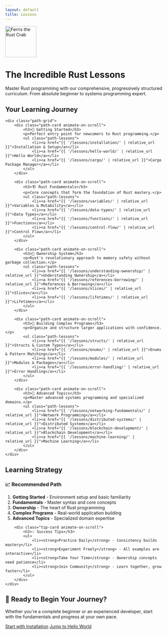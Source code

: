 ```yaml
---
layout: default
title: Lessons
---
```


<div class="hero lessons-hero">
    <div class="hero-content">
        <div class="hero-logo">
            <img src="https://upload.wikimedia.org/wikipedia/commons/thumb/0/0f/Original_Ferris.svg/800px-Original_Ferris.svg.png" alt="Ferris the Rust Crab" width="100" height="100">
        </div>
        <h1>The Incredible Rust Lessons</h1>
        <p>Master Rust programming with our comprehensive, progressively structured curriculum. From absolute beginner to systems programming expert.</p>
    </div>
</div>

<div class="learning-path">
    <h2>Your Learning Journey</h2>
    
    <div class="path-grid">
        <div class="path-card animate-on-scroll">
            <h3>🌱 Getting Started</h3>
            <p>Perfect entry point for newcomers to Rust programming.</p>
            <ul class="path-lessons">
                <li><a href="{{ '/lessons/installation/' | relative_url }}">Installation & Setup</a></li>
                <li><a href="{{ '/lessons/hello-world/' | relative_url }}">Hello World</a></li>
                <li><a href="{{ '/lessons/cargo/' | relative_url }}">Cargo Package Manager</a></li>
            </ul>
        </div>

        <div class="path-card animate-on-scroll">
            <h3>🏗️ Rust Fundamentals</h3>
            <p>Core concepts that form the foundation of Rust mastery.</p>
            <ul class="path-lessons">
                <li><a href="{{ '/lessons/variables/' | relative_url }}">Variables & Mutability</a></li>
                <li><a href="{{ '/lessons/data-types/' | relative_url }}">Data Types</a></li>
                <li><a href="{{ '/lessons/functions/' | relative_url }}">Functions</a></li>
                <li><a href="{{ '/lessons/control-flow/' | relative_url }}">Control Flow</a></li>
            </ul>
        </div>

        <div class="path-card animate-on-scroll">
            <h3>🎯 Ownership System</h3>
            <p>Rust's revolutionary approach to memory safety without garbage collection.</p>
            <ul class="path-lessons">
                <li><a href="{{ '/lessons/understanding-ownership/' | relative_url }}">Understanding Ownership</a></li>
                <li><a href="{{ '/lessons/references-borrowing/' | relative_url }}">References & Borrowing</a></li>
                <li><a href="{{ '/lessons/slices/' | relative_url }}">Slices</a></li>
                <li><a href="{{ '/lessons/lifetimes/' | relative_url }}">Lifetimes</a></li>
            </ul>
        </div>

        <div class="path-card animate-on-scroll">
            <h3>🔧 Building Complex Programs</h3>
            <p>Organize and structure larger applications with confidence.</p>
            <ul class="path-lessons">
                <li><a href="{{ '/lessons/structs/' | relative_url }}">Structs & Custom Types</a></li>
                <li><a href="{{ '/lessons/enums/' | relative_url }}">Enums & Pattern Matching</a></li>
                <li><a href="{{ '/lessons/modules/' | relative_url }}">Modules & Packages</a></li>
                <li><a href="{{ '/lessons/error-handling/' | relative_url }}">Error Handling</a></li>
            </ul>
        </div>

        <div class="path-card animate-on-scroll">
            <h3>🚀 Advanced Topics</h3>
            <p>Master advanced systems programming and specialized domains.</p>
            <ul class="path-lessons">
                <li><a href="{{ '/lessons/networking-fundamentals/' | relative_url }}">Network Programming</a></li>
                <li><a href="{{ '/lessons/distributed-systems/' | relative_url }}">Distributed Systems</a></li>
                <li><a href="{{ '/lessons/blockchain-development/' | relative_url }}">Blockchain Development</a></li>
                <li><a href="{{ '/lessons/machine-learning/' | relative_url }}">Machine Learning</a></li>
            </ul>
        </div>
    </div>
</div>

<div class="learning-tips">
    <h2>Learning Strategy</h2>
    <div class="tips-grid">
        <div class="tip-card animate-on-scroll">
            <h3>📈 Recommended Path</h3>
            <ol>
                <li><strong>Getting Started</strong> - Environment setup and basic familiarity</li>
                <li><strong>Fundamentals</strong> - Master syntax and core concepts</li>
                <li><strong>Ownership</strong> - The heart of Rust programming</li>
                <li><strong>Complex Programs</strong> - Real-world application building</li>
                <li><strong>Advanced Topics</strong> - Specialized domain expertise</li>
            </ol>
        </div>
        
        <div class="tip-card animate-on-scroll">
            <h3>💡 Success Tips</h3>
            <ul>
                <li><strong>Practice Daily</strong> - Consistency builds mastery</li>
                <li><strong>Experiment Freely</strong> - All examples are interactive</li>
                <li><strong>Take Your Time</strong> - Ownership concepts need patience</li>
                <li><strong>Join Community</strong> - Learn together, grow faster</li>
            </ul>
        </div>
    </div>
</div>

<div class="cta-section">
    <h2>🚀 Ready to Begin Your Journey?</h2>
    <p>Whether you're a complete beginner or an experienced developer, start with the fundamentals and progress at your own pace.</p>
    <div class="cta-buttons">
        <a href="{{ '/lessons/installation/' | relative_url }}" class="cta-button primary">Start with Installation</a>
        <a href="{{ '/lessons/hello-world/' | relative_url }}" class="cta-button secondary">Jump to Hello World</a>
    </div>
</div>

<script>
// Enhanced scroll animations
const observerOptions = {
    threshold: 0.1,
    rootMargin: '0px 0px -50px 0px'
};

const observer = new IntersectionObserver((entries) => {
    entries.forEach(entry => {
        if (entry.isIntersecting) {
            entry.target.classList.add('animate');
        }
    });
}, observerOptions);

document.addEventListener('DOMContentLoaded', () => {
    const animateElements = document.querySelectorAll('.animate-on-scroll');
    animateElements.forEach(el => observer.observe(el));
});

// Enhanced CTA button interactions
document.addEventListener('DOMContentLoaded', () => {
    const ctaButtons = document.querySelectorAll('.cta-button');
    ctaButtons.forEach(button => {
        button.addEventListener('mouseenter', () => {
            button.style.transform = 'translateY(-3px) scale(1.02)';
        });
        
        button.addEventListener('mouseleave', () => {
            button.style.transform = 'translateY(0) scale(1)';
        });
    });
});
</script>